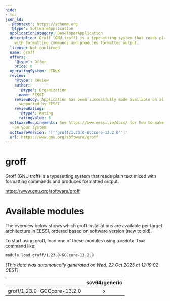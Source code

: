 ```yaml
---
hide:
- toc
json_ld:
  '@context': https://schema.org
  '@type': SoftwareApplication
  applicationCategory: DeveloperApplication
  description: Groff (GNU troff) is a typesetting system that reads plain text mixed
    with formatting commands and produces formatted output.
  license: Not confirmed
  name: groff
  offers:
    '@type': Offer
    price: 0
  operatingSystem: LINUX
  review:
    '@type': Review
    author:
      '@type': Organization
      name: EESSI
    reviewBody: Application has been successfully made available on all architectures
      supported by EESSI
    reviewRating:
      '@type': Rating
      ratingValue: 5
  softwareRequirements: See https://www.eessi.io/docs/ for how to make EESSI available
    on your system
  softwareVersion: '[''groff/1.23.0-GCCcore-13.2.0'']'
  url: https://www.gnu.org/software/groff
---
```


groff
=====


Groff (GNU troff) is a typesetting system that reads plain text mixed with formatting commands and produces formatted output.

https://www.gnu.org/software/groff
# Available modules


The overview below shows which groff installations are available per target architecture in EESSI, ordered based on software version (new to old).

To start using groff, load one of these modules using a `module load` command like:

```shell
module load groff/1.23.0-GCCcore-13.2.0
```

*(This data was automatically generated on Wed, 22 Oct 2025 at 12:19:02 CEST)*

| |scv64/generic|
| :---: | :---: |
|groff/1.23.0-GCCcore-13.2.0|x|
